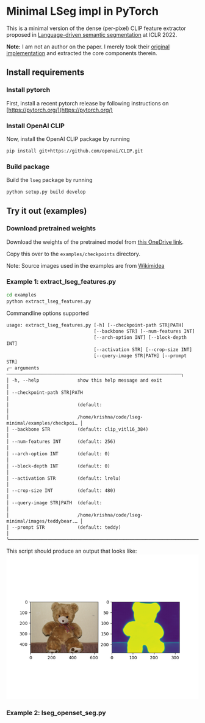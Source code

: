# Minimal LSeg impl in PyTorch

This is a minimal version of the dense (per-pixel) CLIP feature extractor proposed in [Language-driven semantic segmentation](https://openreview.net/forum?id=RriDjddCLN) at ICLR 2022.

**Note:** I am not an author on the paper. I merely took their [original implementation](https://github.com/isl-org/lang-seg) and extracted the core components therein.

## Install requirements

### Install pytorch

First, install a recent pytorch release by following instructions on [https://pytorch.org/](https://pytorch.org/)

### Install OpenAI CLIP

Now, install the OpenAI CLIP package by running
```bash
pip install git+https://github.com/openai/CLIP.git
```

### Build package

Build the `lseg` package by running

```bash
python setup.py build develop
```

## Try it out (examples)

### Download pretrained weights

Download the weights of the pretrained model from [this OneDrive link](https://mitprod-my.sharepoint.com/:u:/g/personal/jkrishna_mit_edu/EVlP4Ggf3OlMgDACHNVYuIYBZ4JNi5nJCQA1kXM-_nrB3w?e=XnPT39).

Copy this over to the `examples/checkpoints` directory.

Note: Source images used in the examples are from [Wikimidea](https://commons.wikimedia.org/wiki/File:Teddy_bear.jpg)

### Example 1: extract_lseg_features.py

```bash
cd examples
python extract_lseg_features.py
```

Commandline options supported

```
usage: extract_lseg_features.py [-h] [--checkpoint-path STR|PATH]
                                [--backbone STR] [--num-features INT]
                                [--arch-option INT] [--block-depth INT]
                                [--activation STR] [--crop-size INT]
                                [--query-image STR|PATH] [--prompt STR]
╭─ arguments ────────────────────────────────────────────────────────────────╮
│ -h, --help              show this help message and exit                    │
│ --checkpoint-path STR|PATH                                                 │
│                         (default:                                          │
│                         /home/krishna/code/lseg-minimal/examples/checkpoi… │
│ --backbone STR          (default: clip_vitl16_384)                         │
│ --num-features INT      (default: 256)                                     │
│ --arch-option INT       (default: 0)                                       │
│ --block-depth INT       (default: 0)                                       │
│ --activation STR        (default: lrelu)                                   │
│ --crop-size INT         (default: 480)                                     │
│ --query-image STR|PATH  (default:                                          │
│                         /home/krishna/code/lseg-minimal/images/teddybear.… │
│ --prompt STR            (default: teddy)                                   │
╰────────────────────────────────────────────────────────────────────────────╯
```

This script should produce an output that looks like:
![](images/lseg_output_teddybear.png)


### Example 2: lseg_openset_seg.py
